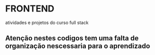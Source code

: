 # FRONTEND
atividades e projetos do curso full stack 
## Atenção nestes codigos tem uma falta de organização nescessaria para o aprendizado